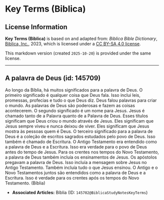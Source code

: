 # Key Terms (Biblica)

## License Information

**Key Terms (Biblica)** is based on and adapted from: _Biblica Bible Dictionary_, [Biblica, Inc.](https://www.biblica.com/), 2023, which is licensed under a [CC BY-SA 4.0 license](https://creativecommons.org/licenses/by-sa/4.0/legalcode.en).

This markdown version (created `2025-10-20`) is provided under the same license.



--------------------------------

## A palavra de Deus (id: 145709)

Ao longo da Bíblia, há muitos significados para a palavra de Deus. O primeiro significado é qualquer coisa que Deus fala. Isso inclui leis, promessas, profecias e tudo o que Deus diz. Deus falou palavras para criar o mundo. As palavras de Deus são poderosas e fazem as coisas acontecerem. O segundo significado é um nome para Jesus. Jesus é chamado tanto de a Palavra quanto de a Palavra de Deus. Esses títulos significam que Deus criou o mundo através de Jesus. Eles significam que Jesus sempre viveu e nunca deixou de viver. Eles significam que Jesus mostra às pessoas quem é Deus. O terceiro significado para a palavra de Deus é a coleção de escritos sagrados estudados pelo povo de Deus. Isso também é chamado de Escritura. O Antigo Testamento era entendido como a palavra de Deus e a Escritura. Isso era verdade para o povo de Deus antes do tempo de Jesus. Para os crentes nos tempos do Novo Testamento, a palavra de Deus também incluía os ensinamentos de Jesus. Os apóstolos pregavam a palavra de Deus. Isso incluía a mensagem sobre Jesus no Antigo Testamento. Também incluía tudo o que Jesus ensinou. O Antigo e o Novo Testamentos juntos são entendidos como a palavra de Deus e a Escritura. Isso é verdade para os crentes após os tempos do Novo Testamento. (Bíblia)

* **Associated Articles:** Bíblia (ID: `145702@BiblicaStudyNotesKeyTerms`)

